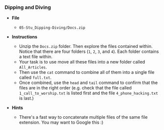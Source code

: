 ### Dipping and Diving 

* **File**

  * `05-Stu_Dipping-Diving/Docs.zip`

* **Instructions**

  * Unzip the `Docs.zip` folder. Then explore the files contained within. Notice that there are four folders (`1`, `2`, `3`, and `4`). Each folder contains a text file within.
  * Your task is to use move all these files into a new folder called `All_Articles`. 
  * Then use the `cat` command to combine all of them into a single file called `full.txt`.  
  * Once combined, use the `head` and `tail` command to confirm that the files are in the right order (e.g. check that the file called `1_call_to_worship.txt` is listed first and the file `4_phone_hacking.txt` is last.)

* **Hints**
  
  * There's a fast way to concatenate multiple files of the same file extension. You may want to Google this :)